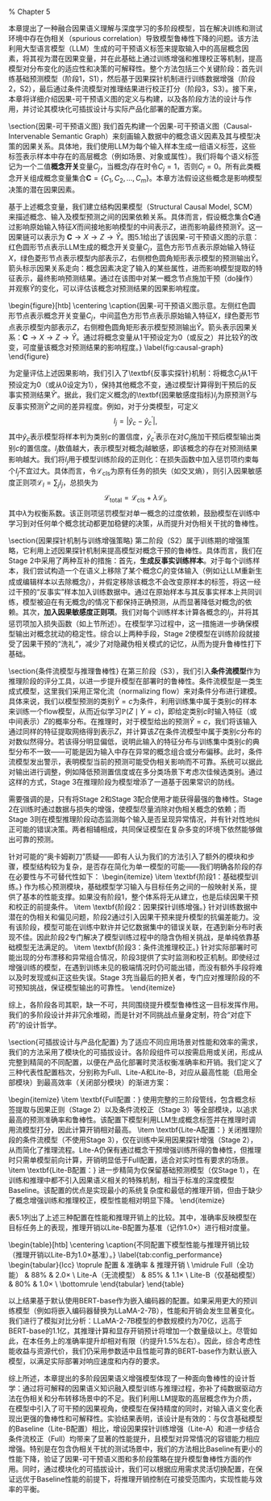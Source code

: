 % Chapter 5

本章提出了一种融合因果语义理解与深度学习的多阶段模型，旨在解决训练和测试环境中存在伪相关（spurious correlation）导致模型鲁棒性下降的问题。该方法利用大型语言模型（LLM）生成的可干预语义标签来提取输入中的高层概念因素，将其视为潜在因果变量，并在此基础上通过训练增强和推理校正等机制，提高模型对分布变化的适应性和决策的可解释性。整个方法包括三个关键阶段：首先训练基础预测模型（阶段1，S1），然后基于因果探针机制进行训练数据增强（阶段2，S2），最后通过条件流模型对推理结果进行校正打分（阶段3，S3）。接下来，本章将详细介绍因果-可干预语义图的定义与构建，以及各阶段方法的设计与作用，并讨论其模块化可插拔设计与实际产品化部署的配置方案。

\section{因果-可干预语义图}
我们首先构建一个因果-可干预语义图（Causal-Intervenable Semantic Graph）来刻画输入数据中的概念语义因素及其与模型决策的因果关系。具体地，我们使用LLM为每个输入样本生成一组语义标签，这些标签表示样本中存在的高层概念（例如场景、对象或属性）。我们将每个语义标签记为一个二值**概念开关**变量$C_j$，当概念$j$存在时令$C_j=1$，否则$C_j=0$。所有此类概念开关组成概念变量集合$\mathbf{C}=\{C_1, C_2, \dots, C_m\}$。本章方法假设这些概念是影响模型决策的潜在因果因素。

基于上述概念变量，我们建立结构因果模型（Structural Causal Model, SCM）来描述概念、输入及模型预测之间的因果依赖关系。具体而言，假设概念集合$\mathbf{C}$通过影响原始输入特征$X$而间接地影响模型的中间表示$Z$，进而影响最终预测$\hat{Y}$。这一因果链可以表示为 $\mathbf{C} \rightarrow X \rightarrow Z \rightarrow \hat{Y}$。图5.1给出了该因果-可干预语义图的示意：红色圆形节点表示LLM生成的概念开关变量$C_j$，蓝色方形节点表示原始输入特征$X$，绿色菱形节点表示模型内部表示$Z$，右侧橙色圆角矩形表示模型的预测输出$\hat{Y}$。箭头标示因果关系走向：概念因素决定了输入的某些属性，进而影响模型提取的特征表示，最终影响预测结果。通过在该图中对某一概念节点施加干预（do操作）并观察$\hat{Y}$的变化，可以评估该概念对预测结果的因果影响程度。

\begin{figure}[htb]
    \centering
    \caption{因果-可干预语义图示意。左侧红色圆形节点表示概念开关变量$C_j$，中间蓝色方形节点表示原始输入特征$X$，绿色菱形节点表示模型内部表示$Z$，右侧橙色圆角矩形表示模型预测输出$\hat{Y}$。箭头表示因果关系：$\mathbf{C} \rightarrow X \rightarrow Z \rightarrow \hat{Y}$。通过将概念变量从$1$干预设定为$0$（或反之）并比较$\hat{Y}$的改变，可度量该概念对预测结果的影响程度。}
    \label{fig:causal-graph}
\end{figure}

为定量评估上述因果影响，我们引入了\textbf{反事实探针}机制：将概念$C_j$从1干预设定为0（或从0设定为1），保持其他概念不变，通过模型计算得到干预后的反事实预测结果$\hat{Y}'$。据此，我们定义概念$j$的\textbf{因果敏感度指标}$I_j$为原预测$\hat{Y}$与反事实预测$\hat{Y}'$之间的差异程度。例如，对于分类模型，可定义 
$$ I_j = \big|\hat{y}_c - \hat{y}_c^{\prime}\big|,$$ 
其中$\hat{y}_c$表示模型将样本判为类别$c$的置信度，$\hat{y}_c^{\prime}$表示在对$C_j$施加干预后模型输出类别$c$的置信度。$I_j$数值越大，表示模型对概念$j$越敏感，即该概念的存在对预测结果影响越大。我们将$I_j$用于模型训练阶段的正则化：在损失函数中加入惩罚项约束每个$I_j$不宜过大。具体而言，令$\mathcal{L}_{\text{cls}}$为原有任务的损失（如交叉熵），则引入因果敏感度正则项$\mathcal{L}_{I}=\sum_j I_j$，总损失为 
$$\mathcal{L}_{\text{total}} = \mathcal{L}_{\text{cls}} + \lambda \mathcal{L}_{I},$$ 
其中$\lambda$为权衡系数。该正则项惩罚模型对单一概念的过度依赖，鼓励模型在训练中学习到对任何单个概念扰动都更加稳健的决策，从而提升对伪相关干扰的鲁棒性。

\section{因果探针机制与训练增强策略}
第二阶段（S2）属于训练期的增强策略，它利用上述因果探针机制来提高模型对概念干预的鲁棒性。具体而言，我们在Stage 2中采用了两种互补的措施：首先，**生成反事实训练样本**。对于每个训练样本，我们尝试构造一个在语义上移除了某个概念$C_j$的变体输入（例如让LLM重新生成或编辑样本以去除概念$j$），并假定移除该概念不会改变原样本的标签，将这一经过干预的“反事实”样本加入训练数据中。通过在原始样本与其反事实样本上共同训练，模型被迫在有无概念$j$的情况下都保持正确预测，从而显著降低对概念$j$的依赖。其次，**加入因果敏感度正则项**。我们对每个训练样本计算各概念的$I_j$，并将其惩罚项加入损失函数（如上节所述）。在模型学习过程中，这一措施进一步确保模型输出对概念扰动的稳定性。综合以上两种手段，Stage 2使模型在训练阶段就接受了因果干预的“洗礼”，减少了对隐藏伪相关模式的记忆，从而为提升鲁棒性打下基础。

\section{条件流模型与推理鲁棒性}
在第三阶段（S3），我们引入**条件流模型**作为推理阶段的评分工具，以进一步提升模型在部署时的鲁棒性。条件流模型是一类生成式模型，这里我们采用正常化流（normalizing flow）来对条件分布进行建模。具体来说，我们以模型预测的类别$\hat{Y}=c$为条件，利用训练集中属于类别$c$的样本来训练一个flow模型，从而近似学习$\mathbb{P}(Z \mid Y=c)$，即给定类别$c$时输入特征（或中间表示）$Z$的概率分布。在推理时，对于模型给出的预测$\hat{Y}=c$，我们将该输入通过同样的特征提取网络得到表示$Z$，并计算该$Z$在条件流模型中属于类别$c$分布的对数似然得分。若该得分明显偏低，说明此输入的特征分布与训练集中类别$c$的典型分布不一致——可能是因为输入中存在异常的概念组合或分布偏移。此时，条件流模型发出警示，表明模型当前的预测可能受伪相关影响而不可靠。系统可以据此对输出进行调整，例如降低预测置信度或在多分类场景下考虑次佳候选类别。通过这样的方式，Stage 3在推理阶段为模型增添了一道基于因果常识的防线。

需要强调的是，只有将Stage 2和Stage 3配合使用才能获得最强的鲁棒性。Stage 2在训练时通过数据与损失的增强，使模型尽量消除对伪相关概念的依赖；而Stage 3则在模型推理阶段动态监测每个输入是否呈现异常情况，并有针对性地纠正可能的错误决策。两者相辅相成，共同保证模型在复杂多变的环境下依然能够做出可靠的预测。

针对可能的“奥卡姆剃刀”质疑——即有人认为我们的方法引入了额外的模块和步骤，模型结构较为复杂，是否存在简化为单一模型的可能——我们明确各阶段的存在必要性与不可替代性如下：
\begin{itemize}
    \item \textbf{阶段1：基础模型训练。} 作为核心预测模块，基础模型学习输入与目标任务之间的一般映射关系，提供了基本的性能支撑。如果没有阶段1，整个体系将无从建立，也是后续因果干预和校正的前提条件。
    \item \textbf{阶段2：因果探针训练增强。} 针对训练数据中潜在的伪相关和偏见问题，阶段2通过引入因果干预来提升模型的抗偏差能力。没有该阶段，模型可能在训练中默许并记忆数据集中的错误关联，在遇到新分布时表现不佳。因此阶段2专门解决了模型训练过程中的隐含伪相关挑战，是单纯依靠基础模型无法满足的。
    \item \textbf{阶段3：条件流推理校正。} 针对实际部署时可能出现的分布漂移和异常组合情况，阶段3提供了实时监测和校正机制。即使经过增强训练的模型，在遇到训练未见的极端情况时仍可能出错，而没有额外手段将难以及时发现或纠正这些失误。Stage 3充当最后的把关者，专门应对推理阶段的不可预知挑战，保证模型输出的可靠性。
\end{itemize}

综上，各阶段各司其职，缺一不可，共同围绕提升模型鲁棒性这一目标发挥作用。我们的多阶段设计并非冗余堆砌，而是针对不同挑战点量身定制，符合“对症下药”的设计哲学。

\section{可插拔设计与产品化配置}
为了适应不同应用场景对性能和效率的需求，我们的方法采用了模块化的可插拔设计。各阶段组件可以按需启用或关闭，形成从完整到精简的不同配置，以便在产品化部署时灵活权衡准确率和开销。我们定义了三种代表性配置档次，分别称为Full、Lite-A和Lite-B，对应从最高性能（启用全部模块）到最高效率（关闭部分模块）的渐进方案：

\begin{itemize}
    \item \textbf{Full配置：} 使用完整的三阶段管线，包含概念标签提取与因果正则（Stage 2）以及条件流校正（Stage 3）等全部模块，以追求最高的预测准确率和鲁棒性。该配置下模型利用LLM生成概念标签并在推理时调用流模型打分，因此计算开销相对最高。
    \item \textbf{Lite-A配置：} 关闭推理阶段的条件流模型（不使用Stage 3），仅在训练中采用因果探针增强（Stage 2），从而简化了推理流程。Lite-A仍保有通过概念干预增强训练所得的鲁棒性，但推理时只需单模型前向计算，开销明显低于Full配置，适合对实时性有要求的场景。
    \item \textbf{Lite-B配置：} 进一步精简为仅保留基础预测模型（仅Stage 1），在训练和推理中都不引入因果语义相关的特殊机制，相当于标准的深度模型Baseline。该配置的优点是实现最小的系统复杂度和最低的推理开销，但由于缺少了概念增强训练和推理校正，模型性能相对明显下降。
\end{itemize}

表5.1列出了上述三种配置在性能和推理开销上的比较。其中，准确率反映模型在目标任务上的表现，推理开销以Lite-B配置为基准（记作1.0$\times$）进行相对度量。

\begin{table}[htb]
    \centering
    \caption{不同配置下模型性能与推理开销比较（推理开销以Lite-B为1.0$\times$基准）。}
    \label{tab:config_performance}
    \begin{tabular}{lcc}
    \toprule
    配置 & 准确率 & 推理开销 \\
    \midrule
    Full（全功能） & 88\% & 2.0$\times$ \\
    Lite-A（无流模型） & 85\% & 1.1$\times$ \\
    Lite-B（仅基础模型） & 80\% & 1.0$\times$ \\
    \bottomrule
    \end{tabular}
\end{table}

以上结果基于默认使用BERT-base作为嵌入编码器的配置。如果采用更大的预训练模型（例如将嵌入编码器替换为LLaMA-2-7B），性能和开销会发生显著变化。我们进行了模拟对比分析：LLaMA-2-7B模型的参数规模约为70亿，远高于BERT-base的1.1亿，其推理计算和显存开销预计将增加一个数量级以上。尽管如此，在本任务上的准确率提升却相对有限（约提升1.5\%左右）。因此，综合考虑性能收益与资源代价，我们仍采用参数适中且性能可靠的BERT-base作为默认嵌入模型，以满足实际部署对响应速度和内存的要求。

综上所述，本章提出的多阶段因果语义增强模型体现了一种面向鲁棒性的设计哲学：通过将可解释的因果语义知识融入模型训练与推理过程，弥补了纯数据驱动方法在伪相关和分布转移场景中的不足。我们利用LLM提取的高层概念作为介质，在模型中引入了可干预的因果视角，使模型在保持精度的同时，对输入语义变化表现出更强的鲁棒性和可解释性。实验结果表明，该设计是有效的：与仅含基础模型的Baseline（Lite-B配置）相比，增设因果探针训练增强（Lite-A）和进一步结合条件流校正（Full）均带来了显著的性能提升，且模型对异常情况的容错能力相应增强。特别是在包含伪相关干扰的测试场景中，我们的方法相比Baseline有更小的性能下降，验证了因果-可干预语义图和多阶段策略在提升模型鲁棒性方面的作用。同时，通过模块化的可插拔设计，我们可以根据应用需求灵活切换配置，在保证远优于Baseline性能的前提下，将推理开销控制在可接受范围内，实现性能与效率的平衡。